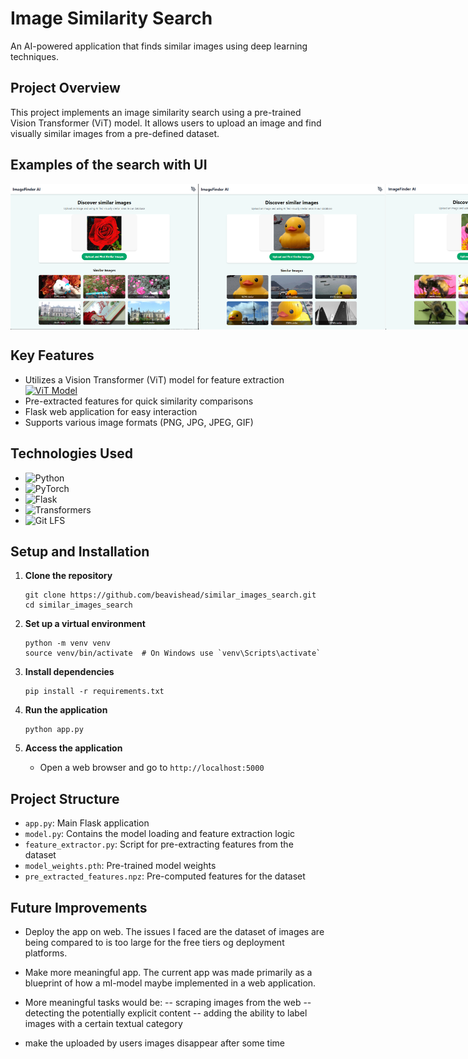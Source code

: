 # Image Similarity Search

An AI-powered application that finds similar images using deep learning techniques.

## Project Overview

This project implements an image similarity search using a pre-trained Vision Transformer (ViT) model. It allows users to upload an image and find visually similar images from a pre-defined dataset.

## Examples of the search with UI

<div style="display: flex; justify-content: space-around;">
  <img src="static\for_readme\01_roses.png" alt="Image 1" width="300" />
  <img src="static\for_readme\02_duck.png" alt="Image 2" width="300" />
  <img src="static\for_readme\03_bumblebee.png" alt="Image 3" width="300" />
</div>

## Key Features

- Utilizes a Vision Transformer (ViT) model for feature extraction [![ViT Model](https://img.shields.io/badge/🤗%20Model-ViT--Base--Patch16--224-yellow)](https://huggingface.co/google/vit-base-patch16-224)
- Pre-extracted features for quick similarity comparisons
- Flask web application for easy interaction
- Supports various image formats (PNG, JPG, JPEG, GIF)

## Technologies Used

- ![Python](https://img.shields.io/badge/-Python-3776AB?style=flat-square&logo=Python&logoColor=white)
- ![PyTorch](https://img.shields.io/badge/-PyTorch-EE4C2C?style=flat-square&logo=PyTorch&logoColor=white)
- ![Flask](https://img.shields.io/badge/-Flask-000000?style=flat-square&logo=Flask&logoColor=white)
- ![Transformers](https://img.shields.io/badge/-Transformers-FFD000?style=flat-square&logo=Transformers&logoColor=black)
- ![Git LFS](https://img.shields.io/badge/-Git%20LFS-F64935?style=flat-square&logo=Git&logoColor=white)

## Setup and Installation

1. **Clone the repository**
   ```
   git clone https://github.com/beavishead/similar_images_search.git
   cd similar_images_search
   ```

2. **Set up a virtual environment**
   ```
   python -m venv venv
   source venv/bin/activate  # On Windows use `venv\Scripts\activate`
   ```

3. **Install dependencies**
   ```
   pip install -r requirements.txt

4. **Run the application**
   ```
   python app.py
   ```

5. **Access the application**
   - Open a web browser and go to `http://localhost:5000`

## Project Structure

- `app.py`: Main Flask application
- `model.py`: Contains the model loading and feature extraction logic
- `feature_extractor.py`: Script for pre-extracting features from the dataset
- `model_weights.pth`: Pre-trained model weights
- `pre_extracted_features.npz`: Pre-computed features for the dataset

## Future Improvements

- Deploy the app on web. The issues I faced are the dataset of images are being compared to is too large for the free tiers og deployment platforms.

- Make more meaningful app. The current app was made primarily as a blueprint of how a ml-model maybe implemented in a web application.

- More meaningful tasks would be:
-- scraping images from the web
-- detecting the potentially explicit content
-- adding the ability to label images with a certain textual category

- make the uploaded by users images disappear after some time